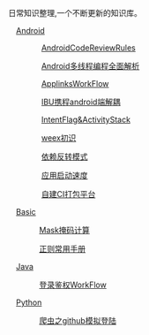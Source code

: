
日常知识整理,一个不断更新的知识库。

&emsp;[Android](Android)

&emsp;&emsp;&emsp;&emsp; [AndroidCodeReviewRules](Android/AndroidCodeReviewRules.md)

&emsp;&emsp;&emsp;&emsp; [Android多线程编程全面解析](Android/Android%E5%A4%9A%E7%BA%BF%E7%A8%8B%E7%BC%96%E7%A8%8B%E5%85%A8%E9%9D%A2%E8%A7%A3%E6%9E%90.md)

&emsp;&emsp;&emsp;&emsp; [ApplinksWorkFlow](Android/ApplinksWorkFlow.md)

&emsp;&emsp;&emsp;&emsp; [IBU携程android端解耦](Android/IBU%E6%90%BA%E7%A8%8Bandroid%E7%AB%AF%E8%A7%A3%E8%80%A6.md)

&emsp;&emsp;&emsp;&emsp; [IntentFlag&ActivityStack](Android/IntentFlag%26ActivityStack.md)

&emsp;&emsp;&emsp;&emsp; [weex初识](Android/weex%E5%88%9D%E8%AF%86.md)

&emsp;&emsp;&emsp;&emsp; [依赖反转模式](Android/%E4%BE%9D%E8%B5%96%E5%8F%8D%E8%BD%AC%E6%A8%A1%E5%BC%8F.md)

&emsp;&emsp;&emsp;&emsp; [应用启动速度](Android/%E5%BA%94%E7%94%A8%E5%90%AF%E5%8A%A8%E9%80%9F%E5%BA%A6.md)

&emsp;&emsp;&emsp;&emsp; [自建CI打包平台](Android/%E8%87%AA%E5%BB%BACI%E6%89%93%E5%8C%85%E5%B9%B3%E5%8F%B0.md)


&emsp;[Basic](Basic)

&emsp;&emsp;&emsp;&emsp;[Mask掩码计算](Basic/Mask%E6%8E%A9%E7%A0%81%E8%AE%A1%E7%AE%97.md)

&emsp;&emsp;&emsp;&emsp;[正则常用手册](Basic/%E6%AD%A3%E5%88%99%E5%B8%B8%E7%94%A8%E6%89%8B%E5%86%8C.md)


&emsp;[Java](Java)

&emsp;&emsp;&emsp;&emsp;[登录鉴权WorkFlow](Java/%E7%99%BB%E5%BD%95%E9%89%B4%E6%9D%83WorkFlow.md)



&emsp;[Python](Python)

&emsp;&emsp;&emsp;&emsp;[爬虫之github模拟登陆](Python/%E7%88%AC%E8%99%AB%E4%B9%8Bgithub%E6%A8%A1%E6%8B%9F%E7%99%BB%E9%99%86.md)
